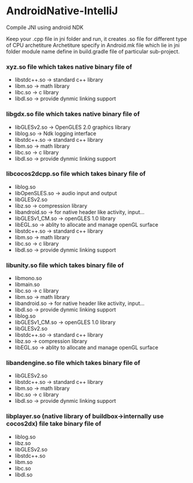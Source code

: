 # AndroidNative-IntelliJ
Compile JNI using android NDK

Keep your .cpp file in jni folder and run, it creates .so file for different type of CPU archetiture 
Archetiture specify in Android.mk file which lie in jni folder
module name define in build.gradle file of particular sub-project.

### xyz.so file which takes native binary file of ###
* libstdc++.so  -> standard c++ library
* libm.so -> math library
* libc.so -> c library
* libdl.so -> provide dynmic linking support

### libgdx.so file which takes native binary file of ###
* libGLESv2.so -> OpenGLES 2.0 graphics library
* liblog.so -> Ndk logging interface
* libstdc++.so  -> standard c++ library
* libm.so -> math library
* libc.so -> c library
* libdl.so -> provide dynmic linking support

### libcocos2dcpp.so file which takes binary file of ###
* liblog.so
* libOpenSLES.so -> audio input and output
* libGLESv2.so
* libz.so -> compression library
* libandroid.so -> for native header like activity, input...
* libGLESv1_CM.so -> openGLES 1.0 library
* libEGL.so -> ablity to allocate and manage openGL surface
* libstdc++.so  -> standard c++ library
* libm.so -> math library
* libc.so -> c library
* libdl.so -> provide dynmic linking support

### libunity.so file which takes binary file of ###
* libmono.so
* libmain.so
* libc.so -> c library
* libm.so -> math library
* libandroid.so -> for native header like activity, input...
* libdl.so -> provide dynmic linking support
* liblog.so
* libGLESv1_CM.so -> openGLES 1.0 library
* libGLESv2.so
* libstdc++.so  -> standard c++ library
* libz.so -> compression library
* libEGL.so -> ablity to allocate and manage openGL surface

### libandengine.so file which takes binary file of ###
* libGLESv2.so
* libstdc++.so  -> standard c++ library
* libm.so -> math library
* libc.so -> c library
* libdl.so -> provide dynmic linking support

### libplayer.so (native library of buildbox->internally use cocos2dx) file take binary file of ###
* liblog.so
* libz.so
* libGLESv2.so
* libstdc++.so
* libm.so
* libc.so
* libdl.so
